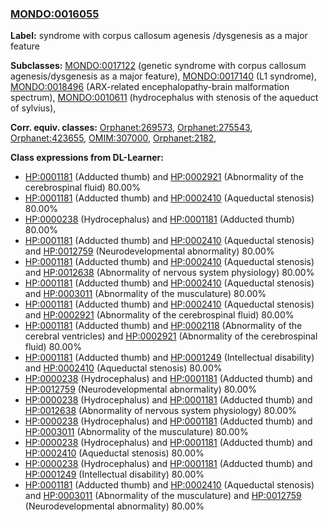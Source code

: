 
### [MONDO:0016055](http://purl.obolibrary.org/obo/MONDO_0016055)
**Label:** syndrome with corpus callosum agenesis /dysgenesis as a major feature

**Subclasses:** [MONDO:0017122](http://purl.obolibrary.org/obo/MONDO_0017122) (genetic syndrome with corpus callosum agenesis/dysgenesis as a major feature), [MONDO:0017140](http://purl.obolibrary.org/obo/MONDO_0017140) (L1 syndrome), [MONDO:0018496](http://purl.obolibrary.org/obo/MONDO_0018496) (ARX-related encephalopathy-brain malformation spectrum), [MONDO:0010611](http://purl.obolibrary.org/obo/MONDO_0010611) (hydrocephalus with stenosis of the aqueduct of sylvius), 

**Corr. equiv. classes:** [Orphanet:269573](http://www.orpha.net/ORDO/Orphanet_269573), [Orphanet:275543](http://www.orpha.net/ORDO/Orphanet_275543), [Orphanet:423655](http://www.orpha.net/ORDO/Orphanet_423655), [OMIM:307000](http://purl.obolibrary.org/obo/OMIM_307000), [Orphanet:2182](http://www.orpha.net/ORDO/Orphanet_2182), 

**Class expressions from DL-Learner:**

- [HP:0001181](http://purl.obolibrary.org/obo/HP_0001181) (Adducted thumb) and [HP:0002921](http://purl.obolibrary.org/obo/HP_0002921) (Abnormality of the cerebrospinal fluid) 80.00%
- [HP:0001181](http://purl.obolibrary.org/obo/HP_0001181) (Adducted thumb) and [HP:0002410](http://purl.obolibrary.org/obo/HP_0002410) (Aqueductal stenosis) 80.00%
- [HP:0000238](http://purl.obolibrary.org/obo/HP_0000238) (Hydrocephalus) and [HP:0001181](http://purl.obolibrary.org/obo/HP_0001181) (Adducted thumb) 80.00%
- [HP:0001181](http://purl.obolibrary.org/obo/HP_0001181) (Adducted thumb) and [HP:0002410](http://purl.obolibrary.org/obo/HP_0002410) (Aqueductal stenosis) and [HP:0012759](http://purl.obolibrary.org/obo/HP_0012759) (Neurodevelopmental abnormality) 80.00%
- [HP:0001181](http://purl.obolibrary.org/obo/HP_0001181) (Adducted thumb) and [HP:0002410](http://purl.obolibrary.org/obo/HP_0002410) (Aqueductal stenosis) and [HP:0012638](http://purl.obolibrary.org/obo/HP_0012638) (Abnormality of nervous system physiology) 80.00%
- [HP:0001181](http://purl.obolibrary.org/obo/HP_0001181) (Adducted thumb) and [HP:0002410](http://purl.obolibrary.org/obo/HP_0002410) (Aqueductal stenosis) and [HP:0003011](http://purl.obolibrary.org/obo/HP_0003011) (Abnormality of the musculature) 80.00%
- [HP:0001181](http://purl.obolibrary.org/obo/HP_0001181) (Adducted thumb) and [HP:0002410](http://purl.obolibrary.org/obo/HP_0002410) (Aqueductal stenosis) and [HP:0002921](http://purl.obolibrary.org/obo/HP_0002921) (Abnormality of the cerebrospinal fluid) 80.00%
- [HP:0001181](http://purl.obolibrary.org/obo/HP_0001181) (Adducted thumb) and [HP:0002118](http://purl.obolibrary.org/obo/HP_0002118) (Abnormality of the cerebral ventricles) and [HP:0002921](http://purl.obolibrary.org/obo/HP_0002921) (Abnormality of the cerebrospinal fluid) 80.00%
- [HP:0001181](http://purl.obolibrary.org/obo/HP_0001181) (Adducted thumb) and [HP:0001249](http://purl.obolibrary.org/obo/HP_0001249) (Intellectual disability) and [HP:0002410](http://purl.obolibrary.org/obo/HP_0002410) (Aqueductal stenosis) 80.00%
- [HP:0000238](http://purl.obolibrary.org/obo/HP_0000238) (Hydrocephalus) and [HP:0001181](http://purl.obolibrary.org/obo/HP_0001181) (Adducted thumb) and [HP:0012759](http://purl.obolibrary.org/obo/HP_0012759) (Neurodevelopmental abnormality) 80.00%
- [HP:0000238](http://purl.obolibrary.org/obo/HP_0000238) (Hydrocephalus) and [HP:0001181](http://purl.obolibrary.org/obo/HP_0001181) (Adducted thumb) and [HP:0012638](http://purl.obolibrary.org/obo/HP_0012638) (Abnormality of nervous system physiology) 80.00%
- [HP:0000238](http://purl.obolibrary.org/obo/HP_0000238) (Hydrocephalus) and [HP:0001181](http://purl.obolibrary.org/obo/HP_0001181) (Adducted thumb) and [HP:0003011](http://purl.obolibrary.org/obo/HP_0003011) (Abnormality of the musculature) 80.00%
- [HP:0000238](http://purl.obolibrary.org/obo/HP_0000238) (Hydrocephalus) and [HP:0001181](http://purl.obolibrary.org/obo/HP_0001181) (Adducted thumb) and [HP:0002410](http://purl.obolibrary.org/obo/HP_0002410) (Aqueductal stenosis) 80.00%
- [HP:0000238](http://purl.obolibrary.org/obo/HP_0000238) (Hydrocephalus) and [HP:0001181](http://purl.obolibrary.org/obo/HP_0001181) (Adducted thumb) and [HP:0001249](http://purl.obolibrary.org/obo/HP_0001249) (Intellectual disability) 80.00%
- [HP:0001181](http://purl.obolibrary.org/obo/HP_0001181) (Adducted thumb) and [HP:0002410](http://purl.obolibrary.org/obo/HP_0002410) (Aqueductal stenosis) and [HP:0003011](http://purl.obolibrary.org/obo/HP_0003011) (Abnormality of the musculature) and [HP:0012759](http://purl.obolibrary.org/obo/HP_0012759) (Neurodevelopmental abnormality) 80.00%


